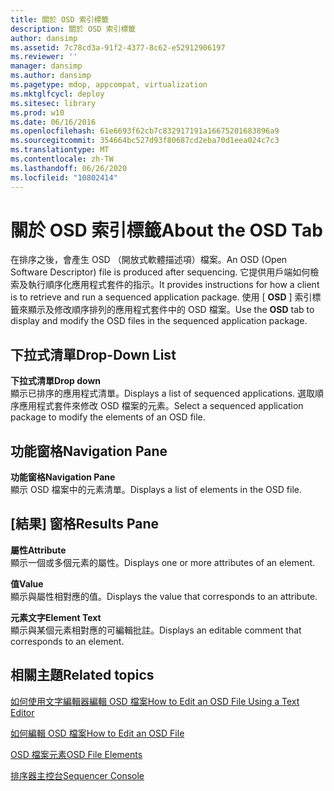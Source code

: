 ```yaml
---
title: 關於 OSD 索引標籤
description: 關於 OSD 索引標籤
author: dansimp
ms.assetid: 7c78cd3a-91f2-4377-8c62-e52912906197
ms.reviewer: ''
manager: dansimp
ms.author: dansimp
ms.pagetype: mdop, appcompat, virtualization
ms.mktglfcycl: deploy
ms.sitesec: library
ms.prod: w10
ms.date: 06/16/2016
ms.openlocfilehash: 61e6693f62cb7c832917191a16675201683896a9
ms.sourcegitcommit: 354664bc527d93f80687cd2eba70d1eea024c7c3
ms.translationtype: MT
ms.contentlocale: zh-TW
ms.lasthandoff: 06/26/2020
ms.locfileid: "10802414"
---
```

# <span data-ttu-id="fecba-103">關於 OSD 索引標籤</span><span class="sxs-lookup"><span data-stu-id="fecba-103">About the OSD Tab</span></span>


<span data-ttu-id="fecba-104">在排序之後，會產生 OSD （開放式軟體描述項）檔案。</span><span class="sxs-lookup"><span data-stu-id="fecba-104">An OSD (Open Software Descriptor) file is produced after sequencing.</span></span> <span data-ttu-id="fecba-105">它提供用戶端如何檢索及執行順序化應用程式套件的指示。</span><span class="sxs-lookup"><span data-stu-id="fecba-105">It provides instructions for how a client is to retrieve and run a sequenced application package.</span></span> <span data-ttu-id="fecba-106">使用 [ **OSD** ] 索引標籤來顯示及修改順序排列的應用程式套件中的 OSD 檔案。</span><span class="sxs-lookup"><span data-stu-id="fecba-106">Use the **OSD** tab to display and modify the OSD files in the sequenced application package.</span></span>

## <span data-ttu-id="fecba-107">下拉式清單</span><span class="sxs-lookup"><span data-stu-id="fecba-107">Drop-Down List</span></span>


<a href="" id="drop-down"></a>**<span data-ttu-id="fecba-108">下拉式清單</span><span class="sxs-lookup"><span data-stu-id="fecba-108">Drop down</span></span>**  
<span data-ttu-id="fecba-109">顯示已排序的應用程式清單。</span><span class="sxs-lookup"><span data-stu-id="fecba-109">Displays a list of sequenced applications.</span></span> <span data-ttu-id="fecba-110">選取順序應用程式套件來修改 OSD 檔案的元素。</span><span class="sxs-lookup"><span data-stu-id="fecba-110">Select a sequenced application package to modify the elements of an OSD file.</span></span>

## <span data-ttu-id="fecba-111">功能窗格</span><span class="sxs-lookup"><span data-stu-id="fecba-111">Navigation Pane</span></span>


<a href="" id="navigation-pane"></a>**<span data-ttu-id="fecba-112">功能窗格</span><span class="sxs-lookup"><span data-stu-id="fecba-112">Navigation Pane</span></span>**  
<span data-ttu-id="fecba-113">顯示 OSD 檔案中的元素清單。</span><span class="sxs-lookup"><span data-stu-id="fecba-113">Displays a list of elements in the OSD file.</span></span>

## <span data-ttu-id="fecba-114">[結果] 窗格</span><span class="sxs-lookup"><span data-stu-id="fecba-114">Results Pane</span></span>


<a href="" id="attribute"></a>**<span data-ttu-id="fecba-115">屬性</span><span class="sxs-lookup"><span data-stu-id="fecba-115">Attribute</span></span>**  
<span data-ttu-id="fecba-116">顯示一個或多個元素的屬性。</span><span class="sxs-lookup"><span data-stu-id="fecba-116">Displays one or more attributes of an element.</span></span>

<a href="" id="value"></a>**<span data-ttu-id="fecba-117">值</span><span class="sxs-lookup"><span data-stu-id="fecba-117">Value</span></span>**  
<span data-ttu-id="fecba-118">顯示與屬性相對應的值。</span><span class="sxs-lookup"><span data-stu-id="fecba-118">Displays the value that corresponds to an attribute.</span></span>

<a href="" id="element-text"></a>**<span data-ttu-id="fecba-119">元素文字</span><span class="sxs-lookup"><span data-stu-id="fecba-119">Element Text</span></span>**  
<span data-ttu-id="fecba-120">顯示與某個元素相對應的可編輯批註。</span><span class="sxs-lookup"><span data-stu-id="fecba-120">Displays an editable comment that corresponds to an element.</span></span>

## <span data-ttu-id="fecba-121">相關主題</span><span class="sxs-lookup"><span data-stu-id="fecba-121">Related topics</span></span>


[<span data-ttu-id="fecba-122">如何使用文字編輯器編輯 OSD 檔案</span><span class="sxs-lookup"><span data-stu-id="fecba-122">How to Edit an OSD File Using a Text Editor</span></span>](how-to-edit-an-osd-file-using-a-text-editor.md)

[<span data-ttu-id="fecba-123">如何編輯 OSD 檔案</span><span class="sxs-lookup"><span data-stu-id="fecba-123">How to Edit an OSD File</span></span>](how-to-edit-an-osd-file.md)

[<span data-ttu-id="fecba-124">OSD 檔案元素</span><span class="sxs-lookup"><span data-stu-id="fecba-124">OSD File Elements</span></span>](osd-file-elements.md)

[<span data-ttu-id="fecba-125">排序器主控台</span><span class="sxs-lookup"><span data-stu-id="fecba-125">Sequencer Console</span></span>](sequencer-console.md)

 

 





